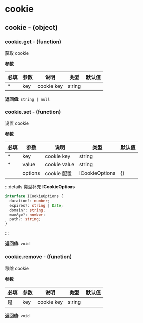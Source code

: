 # cookie

## cookie - (object)

### cookie.get - (function)

获取 cookie

**参数**

| 必填 | 参数 | 说明       | 类型   | 默认值 |
| ---- | ---- | ---------- | ------ | ------ |
| \*   | key  | cookie key | string |        |

**返回值**: `string | null`

### cookie.set - (function)

设置 cookie

**参数**

| 必填 | 参数    | 说明         | 类型           | 默认值 |
| ---- | ------- | ------------ | -------------- | ------ |
| \*   | key     | cookie key   | string         |        |
| \*   | value   | cookie value | string         |        |
|      | options | cookie 配置  | ICookieOptions | \{}    |

:::details 类型补充
**ICookieOptions**

```ts
interface ICookieOptions {
  duration?: number;
  expires?: string | Date;
  domain?: string;
  maxAge?: number;
  path?: string;
}
```

:::

**返回值**: `void`

### cookie.remove - (function)

移除 cookie

**参数**

| 必填 | 参数 | 说明       | 类型   | 默认值 |
| ---- | ---- | ---------- | ------ | ------ |
| 是   | key  | cookie key | string |        |

**返回值**: `void`
